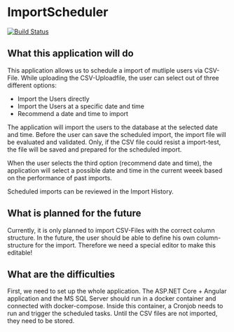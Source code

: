 # ImportScheduler
[![Build Status](https://dev.azure.com/philipp-c-moser/ImportScheduler/_apis/build/status/philipp-c-moser.ImportScheduler?branchName=develop)](https://dev.azure.com/philipp-c-moser/ImportScheduler/_build/latest?definitionId=27&branchName=develop)


## What this application will do
This application allows us to schedule a import of mutliple users via CSV-File.
While uploading the CSV-Uploadfile, the user can select out of three different options:

 - Import the Users directly
 - Import the Users at a specific date and time
 - Recommend a date and time to import

The application will import the users to the database at the selected date and time.
Before the user can save the scheduled import, the import file will be evaluated and validated. Only, if the CSV file could resist a import-test, the file will be saved and prepared for the scheduled import.

When the user selects the third option (recommend date and time), the application will select a possible date and time in the current weeek based on the performance of past imports.

Scheduled imports can be reviewed in the Import History.

## What is planned for the future
Currently, it is only planned to import CSV-Files with the correct column structure.
In the future, the user should be able to define his own column-structure for the import. Therefore we need a special editor to make this editable!


## What are the difficulties
First, we need to set up the whole application. The ASP.NET Core + Angular application and the MS SQL Server should run in a docker container and connected with docker-compose.
Inside this container, a Cronjob needs to run and trigger the scheduled tasks. Until the CSV files are not imported, they need to be stored.